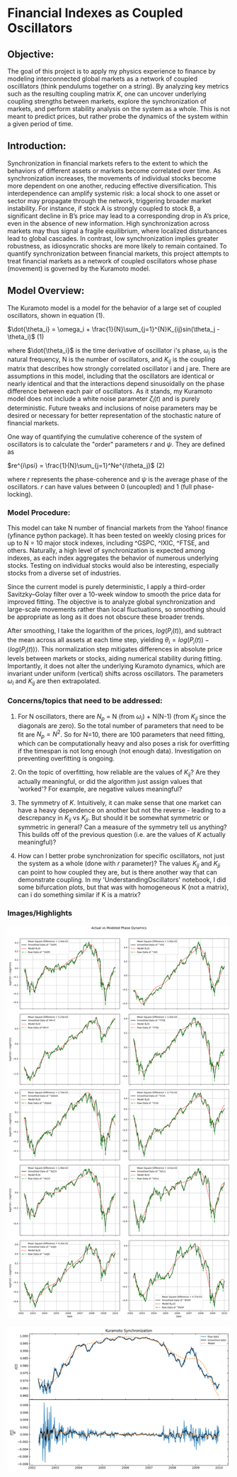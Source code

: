 # Financial Indexes as Coupled Oscillators

## Objective:

The goal of this project is to apply my physics experience to finance by modeling interconnected global markets as a network of coupled oscilllators (think pendulums together on a string). By analyzing key metrics such as the resulting coupling matrix $K$, one can uncover underlying coupling strengths between markets, explore the synchronization of markets, and perform stability analysis on the system as a whole. This is not meant to predict prices, but rather probe the dynamics of the system within a given period of time.

## Introduction:

Synchronization in financial markets refers to the extent to which the behaviors of different assets or markets become correlated over time. As synchronization increases, the movements of individual stocks become more dependent on one another, reducing effective diversification. This interdependence can amplify systemic risk: a local shock to one asset or sector may propagate through the network, triggering broader market instability. For instance, if stock A is strongly coupled to stock B, a significant decline in B’s price may lead to a corresponding drop in A’s price, even in the absence of new information. High synchronization across markets may thus signal a fragile equilibrium, where localized disturbances lead to global cascades. In contrast, low synchronization implies greater robustness, as idiosyncratic shocks are more likely to remain contained. To quantify synchronization between financial markets, this project attempts to treat financial markets as a network of coupled oscillators whose phase (movement) is governed by the Kuramoto model.

## Model Overview:

The Kuramoto model is a model for the behavior of a large set of coupled oscillators, shown in equation (1).

$\dot{\theta_i} = \omega_i + \frac{1}{N}\sum_{j=1}^{N}K_{ij}sin(\theta_j - \theta_i)$ (1)

where $\dot{\theta_i}$ is the time derivative of oscillator i's phase, $\omega_i$ is the natural frequency, N is the number of oscillators, and $K_{ij}$ is the coupling matrix that describes how strongly correlated oscillator i and j are. There are assumptions in this model, including that the oscillators are identical or nearly identical and that the interactions depend sinusoidally on the phase difference between each pair of oscillators. As it stands, my Kuramoto model does not include a white noise parameter $\zeta_i(t)$ and is purely deterministic. Future tweaks and inclusions of noise parameters may be desired or necessary for better representation of the stochastic nature of financial markets.

One way of quantifying the cumulative coherence of the system of oscillators is to calculate the "order" parameters $r$ and $\psi$. They are defined as

$re^{i\psi} = \frac{1}{N}\sum_{j=1}^Ne^{i\theta_j}$ (2)

where $r$ represents the phase-coherence and $\psi$ is the average phase of the oscillators. $r$ can have values between 0 (uncoupled) and 1 (full phase-locking).

### Model Procedure:

This model can take N number of financial markets from the Yahoo! finance (yfinance python package). It has been tested on weekly closing prices for up to N = 10 major stock indexes, including ^GSPC, ^IXIC, ^FTSE, and others. Naturally, a high level of synchronization is expected among indexes, as each index aggregates the behavior of numerous underlying stocks. Testing on individual stocks would also be interesting, especially stocks from a diverse set of industries.

Since the current model is purely deterministic, I apply a third-order Savitzky–Golay filter over a 10-week window to smooth the price data for improved fitting. The objective is to analyze global synchronization and large-scale movements rather than local fluctuations, so smoothing should be appropriate as long as it does not obscure these broader trends.

After smoothing, I take the logarithm of the prices, $log(P_i(t))$, and subtract the mean across all assets at each time step, yielding $\theta_i = log(P_i(t)) - \langle log(P_i(t)) \rangle$. This normalization step mitigates differences in absolute price levels between markets or stocks, aiding numerical stability during fitting. Importantly, it does not alter the underlying Kuramoto dynamics, which are invariant under uniform (vertical) shifts across oscillators. The parameters $\omega_i$ and $K_{ij}$ are then extrapolated.

### Concerns/topics that need to be addressed:

1. For N oscillators, there are $N_p$ = N (from $\omega_i$) + N(N-1) (from $K_{ij}$ since the diagonals are zero). So the total number of parameters that need to be fit are $N_p =N^2$. So for N=10, there are 100 parameters that need fitting, which can be computationally heavy and also poses a risk for overfitting if the timespan is not long enough (not enough data). Investigation on preventing overfitting is ongoing.

2. On the topic of overfitting, how reliable are the values of $K_{ij}$? Are they actually meaningful, or did the algorithm just assign values that 'worked'? For example, are negative values meaningful?

3. The symmetry of $K$. Intuitively, it can make sense that one market can have a heavy dependence on another but not the reverse - leading to a descrepancy in $K_{ij}$ vs $K_{ji}$. But should it be somewhat symmetric or symmetric in general? Can a measure of the symmetry tell us anything? This builds off of the previous question (i.e. are the values of $K$ actually meaningful)?

4. How can I better probe synchronization for specific oscillators, not just the system as a whole (done with $r$ parameter)? The values $K_{ij}$ and $K_{ji}$ can point to how coupled they are, but is there another way that can demonstrate coupling. In my 'UnderstandingOscillators' notebook, I did some bifurcation plots, but that was with homogeneous K (not a matrix), can i do something similar if K is a matrix?

### Images/Highlights

![Alt text](images/marketmodel.png)

![Alt text](images/rparam.png)


